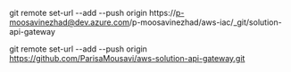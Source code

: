 

git remote set-url --add --push origin https://p-moosavinezhad@dev.azure.com/p-moosavinezhad/aws-iac/_git/solution-api-gateway

git remote set-url --add --push origin https://github.com/ParisaMousavi/aws-solution-api-gateway.git